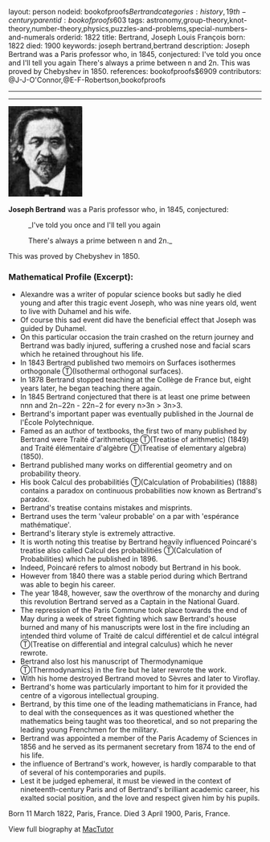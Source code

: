 layout: person
nodeid: bookofproofs$Bertrand
categories: history,19th-century
parentid: bookofproofs$603
tags: astronomy,group-theory,knot-theory,number-theory,physics,puzzles-and-problems,special-numbers-and-numerals
orderid: 1822
title: Bertrand, Joseph Louis François
born: 1822
died: 1900
keywords: joseph bertrand,bertrand
description: Joseph Bertrand was a Paris professor who, in 1845, conjectured:  I've told you once and I'll tell you again  There's always a prime between n and 2n. This was proved by Chebyshev in 1850.
references: bookofproofs$6909
contributors: @J-J-O'Connor,@E-F-Robertson,bookofproofs

---



---

![Bertrand.jpg](https://github.com/bookofproofs/bookofproofs.github.io/blob/main/_sources/_assets/images/portraits/Bertrand.jpg?raw=true)

**Joseph Bertrand** was a Paris professor who, in 1845, conjectured:




          _I've told you once and I'll tell you again


          There's always a prime between n and 2n._




This was proved by Chebyshev in 1850.

### Mathematical Profile (Excerpt):
* Alexandre was a writer of popular science books but sadly he died young and after this tragic event Joseph, who was nine years old, went to live with Duhamel and his wife.
* Of course this sad event did have the beneficial effect that Joseph was guided by Duhamel.
* On this particular occasion the train crashed on the return journey and Bertrand was badly injured, suffering a crushed nose and facial scars which he retained throughout his life.
* In 1843 Bertrand published two memoirs on Surfaces isothermes orthogonale Ⓣ(Isothermal orthogonal surfaces).
* In 1878 Bertrand stopped teaching at the Collège de France but, eight years later, he began teaching there again.
* In 1845 Bertrand conjectured that there is at least one prime between nnn and 2n−22n - 22n−2 for every n>3n > 3n>3.
* Bertrand's important paper was eventually published in the Journal de l'École Polytechnique.
* Famed as an author of textbooks, the first two of many published by Bertrand were Traité d'arithmetique Ⓣ(Treatise of arithmetic) (1849) and Traité élémentaire d'algèbre Ⓣ(Treatise of elementary algebra) (1850).
* Bertrand published many works on differential geometry and on probability theory.
* His book Calcul des probabilitiés Ⓣ(Calculation of Probabilities) (1888) contains a paradox on continuous probabilities now known as Bertrand's paradox.
* Bertrand's treatise contains mistakes and misprints.
* Bertrand uses the term 'valeur probable' on a par with 'espérance mathématique'.
* Bertrand's literary style is extremely attractive.
* It is worth noting this treatise by Bertrand heavily influenced Poincaré's treatise also called Calcul des probabilitiés Ⓣ(Calculation of Probabilities) which he published in 1896.
* Indeed, Poincaré refers to almost nobody but Bertrand in his book.
* However from 1840 there was a stable period during which Bertrand was able to begin his career.
* The year 1848, however, saw the overthrow of the monarchy and during this revolution Bertrand served as a Captain in the National Guard.
* The repression of the Paris Commune took place towards the end of May during a week of street fighting which saw Bertrand's house burned and many of his manuscripts were lost in the fire including an intended third volume of Traité de calcul différentiel et de calcul intégral Ⓣ(Treatise on differential and integral calculus) which he never rewrote.
* Bertrand also lost his manuscript of Thermodynamique Ⓣ(Thermodynamics)  in the fire but he later rewrote the work.
* With his home destroyed Bertrand moved to Sèvres and later to Viroflay.
* Bertrand's home was particularly important to him for it provided the centre of a vigorous intellectual grouping.
* Bertrand, by this time one of the leading mathematicians in France, had to deal with the consequences as it was questioned whether the mathematics being taught was too theoretical, and so not preparing the leading young Frenchmen for the military.
* Bertrand was appointed a member of the Paris Academy of Sciences in 1856 and he served as its permanent secretary from 1874 to the end of his life.
* the influence of Bertrand's work, however, is hardly comparable to that of several of his contemporaries and pupils.
* Lest it be judged ephemeral, it must be viewed in the context of nineteenth-century Paris and of Bertrand's brilliant academic career, his exalted social position, and the love and respect given him by his pupils.

Born 11 March 1822, Paris, France. Died 3 April 1900, Paris, France.

View full biography at [MacTutor](https://mathshistory.st-andrews.ac.uk/Biographies/Bertrand/)
